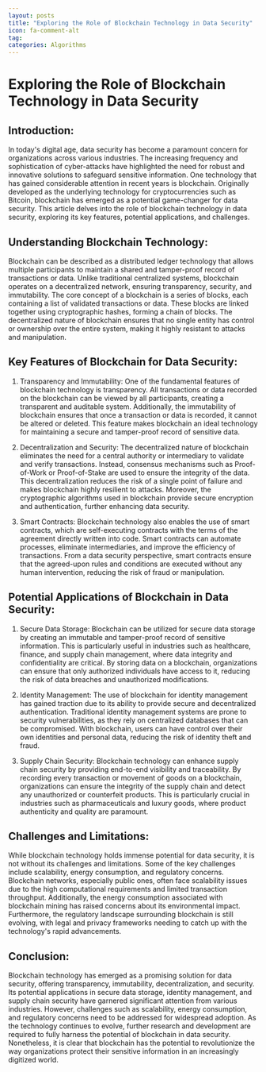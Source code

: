 ```yaml
---
layout: posts
title: "Exploring the Role of Blockchain Technology in Data Security"
icon: fa-comment-alt
tag:      
categories: Algorithms
---
```



# Exploring the Role of Blockchain Technology in Data Security

## Introduction:

In today's digital age, data security has become a paramount concern for organizations across various industries. The increasing frequency and sophistication of cyber-attacks have highlighted the need for robust and innovative solutions to safeguard sensitive information. One technology that has gained considerable attention in recent years is blockchain. Originally developed as the underlying technology for cryptocurrencies such as Bitcoin, blockchain has emerged as a potential game-changer for data security. This article delves into the role of blockchain technology in data security, exploring its key features, potential applications, and challenges.

## Understanding Blockchain Technology:

Blockchain can be described as a distributed ledger technology that allows multiple participants to maintain a shared and tamper-proof record of transactions or data. Unlike traditional centralized systems, blockchain operates on a decentralized network, ensuring transparency, security, and immutability. The core concept of a blockchain is a series of blocks, each containing a list of validated transactions or data. These blocks are linked together using cryptographic hashes, forming a chain of blocks. The decentralized nature of blockchain ensures that no single entity has control or ownership over the entire system, making it highly resistant to attacks and manipulation.

## Key Features of Blockchain for Data Security:

1. Transparency and Immutability: One of the fundamental features of blockchain technology is transparency. All transactions or data recorded on the blockchain can be viewed by all participants, creating a transparent and auditable system. Additionally, the immutability of blockchain ensures that once a transaction or data is recorded, it cannot be altered or deleted. This feature makes blockchain an ideal technology for maintaining a secure and tamper-proof record of sensitive data.

2. Decentralization and Security: The decentralized nature of blockchain eliminates the need for a central authority or intermediary to validate and verify transactions. Instead, consensus mechanisms such as Proof-of-Work or Proof-of-Stake are used to ensure the integrity of the data. This decentralization reduces the risk of a single point of failure and makes blockchain highly resilient to attacks. Moreover, the cryptographic algorithms used in blockchain provide secure encryption and authentication, further enhancing data security.

3. Smart Contracts: Blockchain technology also enables the use of smart contracts, which are self-executing contracts with the terms of the agreement directly written into code. Smart contracts can automate processes, eliminate intermediaries, and improve the efficiency of transactions. From a data security perspective, smart contracts ensure that the agreed-upon rules and conditions are executed without any human intervention, reducing the risk of fraud or manipulation.

## Potential Applications of Blockchain in Data Security:

1. Secure Data Storage: Blockchain can be utilized for secure data storage by creating an immutable and tamper-proof record of sensitive information. This is particularly useful in industries such as healthcare, finance, and supply chain management, where data integrity and confidentiality are critical. By storing data on a blockchain, organizations can ensure that only authorized individuals have access to it, reducing the risk of data breaches and unauthorized modifications.

2. Identity Management: The use of blockchain for identity management has gained traction due to its ability to provide secure and decentralized authentication. Traditional identity management systems are prone to security vulnerabilities, as they rely on centralized databases that can be compromised. With blockchain, users can have control over their own identities and personal data, reducing the risk of identity theft and fraud.

3. Supply Chain Security: Blockchain technology can enhance supply chain security by providing end-to-end visibility and traceability. By recording every transaction or movement of goods on a blockchain, organizations can ensure the integrity of the supply chain and detect any unauthorized or counterfeit products. This is particularly crucial in industries such as pharmaceuticals and luxury goods, where product authenticity and quality are paramount.

## Challenges and Limitations:

While blockchain technology holds immense potential for data security, it is not without its challenges and limitations. Some of the key challenges include scalability, energy consumption, and regulatory concerns. Blockchain networks, especially public ones, often face scalability issues due to the high computational requirements and limited transaction throughput. Additionally, the energy consumption associated with blockchain mining has raised concerns about its environmental impact. Furthermore, the regulatory landscape surrounding blockchain is still evolving, with legal and privacy frameworks needing to catch up with the technology's rapid advancements.

## Conclusion:

Blockchain technology has emerged as a promising solution for data security, offering transparency, immutability, decentralization, and security. Its potential applications in secure data storage, identity management, and supply chain security have garnered significant attention from various industries. However, challenges such as scalability, energy consumption, and regulatory concerns need to be addressed for widespread adoption. As the technology continues to evolve, further research and development are required to fully harness the potential of blockchain in data security. Nonetheless, it is clear that blockchain has the potential to revolutionize the way organizations protect their sensitive information in an increasingly digitized world.